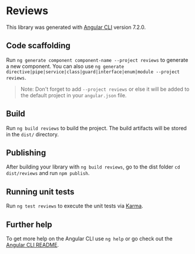 # Reviews

This library was generated with [Angular CLI](https://github.com/angular/angular-cli) version 7.2.0.

## Code scaffolding

Run `ng generate component component-name --project reviews` to generate a new component. You can also use `ng generate directive|pipe|service|class|guard|interface|enum|module --project reviews`.
> Note: Don't forget to add `--project reviews` or else it will be added to the default project in your `angular.json` file. 

## Build

Run `ng build reviews` to build the project. The build artifacts will be stored in the `dist/` directory.

## Publishing

After building your library with `ng build reviews`, go to the dist folder `cd dist/reviews` and run `npm publish`.

## Running unit tests

Run `ng test reviews` to execute the unit tests via [Karma](https://karma-runner.github.io).

## Further help

To get more help on the Angular CLI use `ng help` or go check out the [Angular CLI README](https://github.com/angular/angular-cli/blob/master/README.md).
